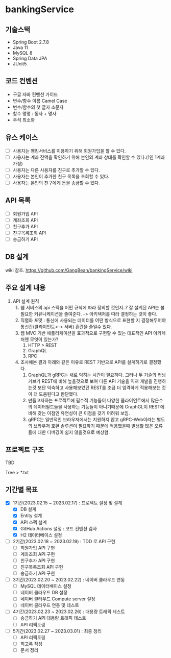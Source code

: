 # bankingService

## 기술스택
- Spring Boot 2.7.8
- Java 11
- MySQL 8
- Spring Data JPA
- JUnit5

## 코드 컨벤션
- 구글 자바 컨벤션 가이드
- 변수/함수 이름 Camel Case
- 변수/함수의 첫 글자 소문자
- 함수 명명 : 동사 + 명사
- 주석 최소화

## 유스 케이스
 - [ ] 사용자는 뱅킹서비스를 이용하기 위해 회원가입을 할 수 있다.
 - [ ] 사용자는 계좌 잔액을 확인하기 위해 본인의 계좌 상태를 확인할 수 있다.(1인 1계좌 가정)
 - [ ] 사용자는 다른 사용자를 친구로 추가할 수 있다.
 - [ ] 사용자는 본인이 추가한 친구 목록을 조회할 수 있다.
 - [ ] 사용자는 본인의 친구에게 돈을 송금할 수 있다.

## API 목록
 - [ ] 회원가입 API
 - [ ] 계좌조회 API
 - [ ] 친구추가 API
 - [ ] 친구목록조회 API
 - [ ] 송금하기 API

## DB 설계
wiki 참조.
https://github.com/GangBean/bankingService/wiki

## 주요 설계 내용
 1. API 설계 원칙
    1. 웹 서비스의 api 스펙을 어떤 규칙에 따라 정의할 것인지..? 잘 설계된 API는 불필요한 커뮤니케이션을 줄여준다. -> 아키텍처를 따라 결정하는 것이 좋다.
    2. 직렬화 포맷 : 통신에 사용되는 데이터를 어떤 방식으로 표현할 지 결정해두어야 통신간(클라이언트<-> 서버) 혼란을 줄일수 있다.
    3. 웹 MVC 기반 애플리케이션을 효과적으로 구현할 수 있는 대표적인 API 아키텍처엔 무엇이 있는가?
       1. HTTP > REST
       2. GraphQL
       3. RPC
    4. 조사해본 결과 아래와 같은 이유로 REST 기반으로 API를 설계하기로 결정했다.
       1. GraphQL과 gRPC는 새로 익히는 시간이 필요하다. 그러나 두 기술의 러닝커브가 REST에 비해 높을것으로 보여 다른 API 기술을 익혀 개발을 진행하는것 보단 익숙하고 사용해보았던 REST를 조금 더 엄격하게 적용해보는 것이 더 도움된다고 판단했다.
       2. 만들고자하는 프로젝트에 필수적 기능들이 다양한 클라이언트에서 많은수의 데이터필드들을 사용하는 기능들이 아니기때문에 GraphGL이 REST에 비해 갖는 이점인 유연성이 큰 이점을 갖기 어려워 보임.
       3. gRPC는 일반적인 브라우저에서는 지원하지 않고 gRPC-Web이라는 별도의 브라우저 호환 솔루션이 필요하기 때문에 적용했을때 발생할 많은 오류들에 대한 디버깅이 쉽지 않을것으로 예상함.

## 프로젝트 구조
TBD

Tree > *.txt

## 기간별 목표
- [x] 1기간(2023.02.15 ~ 2023.02.17) : 프로젝트 설정 및 설계
  - [x] DB 설계
  - [x] Entity 설계
  - [x] API 스펙 설계
  - [x] GitHub Actions 설정 : 코드 컨벤션 검사
  - [x] H2 데이터베이스 설정
- [ ] 2기간(2023.02.18 ~ 2023.02.19) : TDD 로 API 구현
  - [ ] 회원가입 API 구현
  - [ ] 계좌조회 API 구현
  - [ ] 친구추가 API 구현
  - [ ] 친구목록조회 API 구현
  - [ ] 송금하기 API 구현
- [ ] 3기간(2023.02.20 ~ 2023.02.22) : 네이버 클라우드 연동
  - [ ] MySQL 데이터배이스 설정
  - [ ] 네이버 클라우드 DB 설정
  - [ ] 네이버 클라우드 Compute server 설정
  - [ ] 네이버 클라우드 연동 및 테스트
- [ ] 4기간(2023.02.23 ~ 2023.02.26) : 대용량 트래픽 테스트
  - [ ] 송금하기 API 대용량 트래픽 테스트
  - [ ] API 리팩토링
- [ ] 5기간(2023.02.27 ~ 2023.03.01) : 최종 정리
  - [ ] API 리팩토링
  - [ ] 회고록 작성
  - [ ] 문서 정리